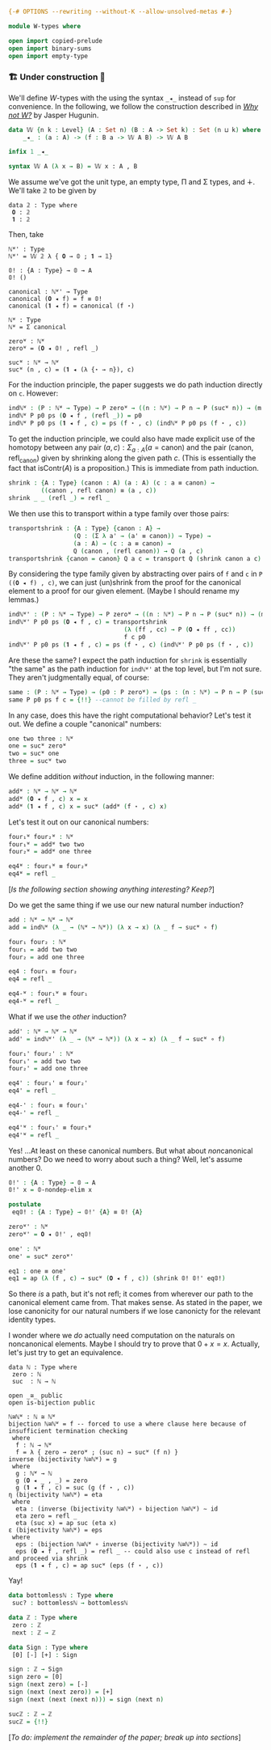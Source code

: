 ```agda
{-# OPTIONS --rewriting --without-K --allow-unsolved-metas #-}

module W-types where

open import copied-prelude
open import binary-sums
open import empty-type

```
### 🏗 Under construction 🚧

We'll define $W$-types with the using the syntax `_◂_` instead of `sup` for convenience. In the following, we follow the construction described in [*Why not W?*](https://jashug.github.io/papers/whynotw.pdf) by Jasper Hugunin.

```agda
data 𝕎 {n k : Level} (A : Set n) (B : A -> Set k) : Set (n ⊔ k) where
    _◂_ : (a : A) -> (f : B a -> 𝕎 A B) -> 𝕎 A B

infix 1 _◂_

syntax 𝕎 A (λ x → B) = 𝕎 x ꞉ A , B
```
We assume we've got the unit type, an empty type, Π and Σ types, and ∔. We'll take 𝟚 to be given by
```
data 𝟚 : Type where
 𝟎 : 𝟚
 𝟏 : 𝟚
```
Then, take
```
ℕᵂ' : Type
ℕᵂ' = 𝕎 𝟚 λ { 𝟎 → 𝟘 ; 𝟏 → 𝟙}

𝟘! : {A : Type} → 𝟘 → A
𝟘! ()

canonical : ℕᵂ' → Type
canonical (𝟎 ◂ f) = f ≡ 𝟘!
canonical (𝟏 ◂ f) = canonical (f ⋆)

ℕᵂ : Type
ℕᵂ = Σ canonical

zeroᵂ : ℕᵂ
zeroᵂ = (𝟎 ◂ 𝟘! , refl _)

sucᵂ : ℕᵂ → ℕᵂ
sucᵂ (n , c) = (𝟏 ◂ (λ {⋆ → n}), c)
```
For the induction principle, the paper suggests we do path induction directly on `c`. However:
```agda
indℕᵂ : (P : ℕᵂ → Type) → P zeroᵂ → ((n : ℕᵂ) → P n → P (sucᵂ n)) → (m : ℕᵂ) → P m
indℕᵂ P p0 ps (𝟎 ◂ f , (refl _)) = p0
indℕᵂ P p0 ps (𝟏 ◂ f , c) = ps (f ⋆ , c) (indℕᵂ P p0 ps (f ⋆ , c))
```
To get the induction principle, we could also have made explicit use of the homotopy between any pair $(a , c) : \Sigma_{a : A} (a = \text{canon})$ and the pair $(\text{canon}, \text{refl}_\text{canon})$ given by shrinking along the given path $c$. (This is essentially the fact that $\text{isContr}(A)$ is a proposition.) This is immediate from path induction.
```agda
shrink : {A : Type} (canon : A) (a : A) (c : a ≡ canon) →
         ((canon , refl canon) ≡ (a , c))
shrink _ _ (refl _) = refl _
```
We then use this to transport within a type family over those pairs:
```agda
transportshrink : {A : Type} {canon : A} →
                  (Q : (Σ λ a' → (a' ≡ canon)) → Type) →
                  (a : A) → (c : a ≡ canon) →
                  Q (canon , (refl canon)) → Q (a , c)
transportshrink {canon = canon} Q a c = transport Q (shrink canon a c)
```
By considering the type family given by abstracting over pairs of `f` and `c` in `P ((𝟎 ◂ f) , c)`, we can just (un)shrink from the proof for the canonical element to a proof for our given element. (Maybe I should rename my lemmas.)
```agda
indℕᵂ' : (P : ℕᵂ → Type) → P zeroᵂ → ((n : ℕᵂ) → P n → P (sucᵂ n)) → (m : ℕᵂ) → P m
indℕᵂ' P p0 ps (𝟎 ◂ f , c) = transportshrink
                                (λ (ff , cc) → P (𝟎 ◂ ff , cc))
                                f c p0
indℕᵂ' P p0 ps (𝟏 ◂ f , c) = ps (f ⋆ , c) (indℕᵂ' P p0 ps (f ⋆ , c))
```
Are these the same? I expect the path induction for `shrink` is essentially "the same" as the path induction for `indℕᵂ'` at the top level, but I'm not sure. They aren't judgmentally equal, of course:
```agda
same : (P : ℕᵂ → Type) → (p0 : P zeroᵂ) → (ps : (n : ℕᵂ) → P n → P (sucᵂ n)) → (f : 𝟘 → ℕᵂ') → (c : canonical (𝟎 ◂ f)) → indℕᵂ P p0 ps (𝟎 ◂ f , c) ≡ indℕᵂ' P p0 ps (𝟎 ◂ f , c)
same P p0 ps f c = {!!} --cannot be filled by refl _
```
In any case, does this have the right computational behavior? Let's test it out. We define a couple "canonical" numbers:
```agda
one two three : ℕᵂ
one = sucᵂ zeroᵂ
two = sucᵂ one
three = sucᵂ two
```
We define addition *without* induction, in the following manner:
```agda
addᵂ : ℕᵂ → ℕᵂ → ℕᵂ
addᵂ (𝟎 ◂ f , c) x = x
addᵂ (𝟏 ◂ f , c) x = sucᵂ (addᵂ (f ⋆ , c) x)
```
Let's test it out on our canonical numbers:
```agda
four₁ᵂ four₂ᵂ : ℕᵂ
four₁ᵂ = addᵂ two two
four₂ᵂ = addᵂ one three

eq4ᵂ : four₁ᵂ ≡ four₂ᵂ
eq4ᵂ = refl _
```
[*Is the following section showing anything interesting? Keep?*]

Do we get the same thing if we use our new natural number induction?
```agda
add : ℕᵂ → ℕᵂ → ℕᵂ
add = indℕᵂ (λ _ → (ℕᵂ → ℕᵂ)) (λ x → x) (λ _ f → sucᵂ ∘ f)

four₁ four₂ : ℕᵂ
four₁ = add two two
four₂ = add one three

eq4 : four₁ ≡ four₂
eq4 = refl _

eq4-ᵂ : four₁ᵂ ≡ four₁
eq4-ᵂ = refl _
```
What if we use the *other* induction?
```agda
add' : ℕᵂ → ℕᵂ → ℕᵂ
add' = indℕᵂ' (λ _ → (ℕᵂ → ℕᵂ)) (λ x → x) (λ _ f → sucᵂ ∘ f)

four₁' four₂' : ℕᵂ
four₁' = add two two
four₂' = add one three

eq4' : four₁' ≡ four₂'
eq4' = refl _

eq4-' : four₁ ≡ four₁'
eq4-' = refl _

eq4'ᵂ : four₁' ≡ four₁ᵂ
eq4'ᵂ = refl _
```
Yes! ...At least on these canonical numbers. But what about *non*canonical numbers? Do we need to worry about such a thing? Well, let's assume another 0.
```agda
𝟘!' : {A : Type} → 𝟘 → A
𝟘!' x = 𝟘-nondep-elim x

postulate
 eq𝟘! : {A : Type} → 𝟘!' {A} ≡ 𝟘! {A}

zeroᵂ' : ℕᵂ
zeroᵂ' = 𝟎 ◂ 𝟘!' , eq𝟘!

one' : ℕᵂ
one' = sucᵂ zeroᵂ'

eq1 : one ≡ one'
eq1 = ap (λ (f , c) → sucᵂ (𝟎 ◂ f , c)) (shrink 𝟘! 𝟘!' eq𝟘!)
```
So there *is* a path, but it's not refl; it comes from wherever our path to the canonical element came from. That makes sense. As stated in the paper, we lose canonicity for our natural numbers if we lose canonicty for the relevant identity types.

I wonder where we *do* actually need computation on the naturals on noncanonical elements. Maybe I should try to prove that $0 + x = x$. Actually, let's just try to get an equivalence.
```
data ℕ : Type where
 zero : ℕ
 suc  : ℕ → ℕ

open _≅_ public
open is-bijection public

ℕ≅ℕᵂ : ℕ ≅ ℕᵂ
bijection ℕ≅ℕᵂ = f -- forced to use a where clause here because of insufficient termination checking
 where
  f : ℕ → ℕᵂ
  f = λ { zero → zeroᵂ ; (suc n) → sucᵂ (f n) }
inverse (bijectivity ℕ≅ℕᵂ) = g
 where
  g : ℕᵂ → ℕ
  g (𝟎 ◂ _ , _) = zero
  g (𝟏 ◂ f , c) = suc (g (f ⋆ , c))
η (bijectivity ℕ≅ℕᵂ) = eta
 where
  eta : (inverse (bijectivity ℕ≅ℕᵂ) ∘ bijection ℕ≅ℕᵂ) ∼ id
  eta zero = refl _
  eta (suc x) = ap suc (eta x)
ε (bijectivity ℕ≅ℕᵂ) = eps
 where
  eps : (bijection ℕ≅ℕᵂ ∘ inverse (bijectivity ℕ≅ℕᵂ)) ∼ id
  eps (𝟎 ◂ f , refl _) = refl _ -- could also use c instead of refl and proceed via shrink
  eps (𝟏 ◂ f , c) = ap sucᵂ (eps (f ⋆ , c))
```
Yay!
```agda
data bottomlessℕ : Type where
 suc? : bottomlessℕ → bottomlessℕ

data ℤ : Type where
 zero : ℤ
 next : ℤ → ℤ

data Sign : Type where
 [0] [-] [+] : Sign

sign : ℤ → Sign
sign zero = [0]
sign (next zero) = [-]
sign (next (next zero)) = [+]
sign (next (next (next n))) = sign (next n)

sucℤ : ℤ → ℤ
sucℤ = {!!}
```

[*To do: implement the remainder of the paper; break up into sections*]






 